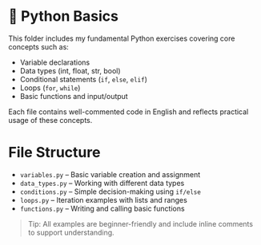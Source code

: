 # 🐍 Python Basics

This folder includes my fundamental Python exercises covering core concepts such as:

- Variable declarations
- Data types (int, float, str, bool)
- Conditional statements (`if`, `else`, `elif`)
- Loops (`for`, `while`)
- Basic functions and input/output

Each file contains well-commented code in English and reflects practical usage of these concepts.

# File Structure

- `variables.py` – Basic variable creation and assignment
- `data_types.py` – Working with different data types
- `conditions.py` – Simple decision-making using `if/else`
- `loops.py` – Iteration examples with lists and ranges
- `functions.py` – Writing and calling basic functions

> Tip: All examples are beginner-friendly and include inline comments to support understanding.
